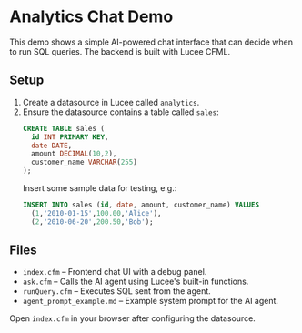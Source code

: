 # Analytics Chat Demo

This demo shows a simple AI-powered chat interface that can decide when to run SQL queries. The backend is built with Lucee CFML.

## Setup

1. Create a datasource in Lucee called `analytics`.
2. Ensure the datasource contains a table called `sales`:
   ```sql
   CREATE TABLE sales (
     id INT PRIMARY KEY,
     date DATE,
     amount DECIMAL(10,2),
     customer_name VARCHAR(255)
   );
   ```
   Insert some sample data for testing, e.g.:
   ```sql
   INSERT INTO sales (id, date, amount, customer_name) VALUES
     (1,'2010-01-15',100.00,'Alice'),
     (2,'2010-06-20',200.50,'Bob');
   ```

## Files

- `index.cfm` – Frontend chat UI with a debug panel.
- `ask.cfm` – Calls the AI agent using Lucee's built-in functions.
- `runQuery.cfm` – Executes SQL sent from the agent.
- `agent_prompt_example.md` – Example system prompt for the AI agent.

Open `index.cfm` in your browser after configuring the datasource.
